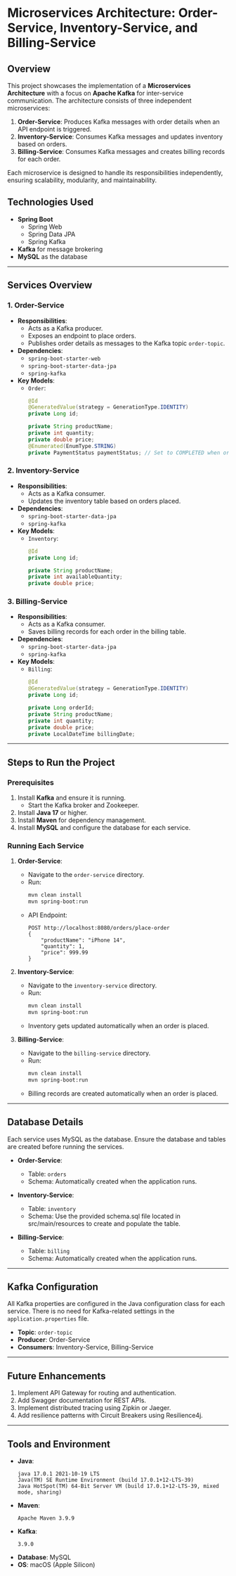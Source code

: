 # Microservices Architecture: Order-Service, Inventory-Service, and Billing-Service

## Overview

This project showcases the implementation of a **Microservices Architecture** with a focus on **Apache Kafka** for inter-service communication. The architecture consists of three independent microservices:

1. **Order-Service**: Produces Kafka messages with order details when an API endpoint is triggered.
2. **Inventory-Service**: Consumes Kafka messages and updates inventory based on orders.
3. **Billing-Service**: Consumes Kafka messages and creates billing records for each order.

Each microservice is designed to handle its responsibilities independently, ensuring scalability, modularity, and maintainability.

## Technologies Used

- **Spring Boot**
    - Spring Web
    - Spring Data JPA
    - Spring Kafka
- **Kafka** for message brokering
- **MySQL** as the database

---

## Services Overview

### 1. Order-Service

- **Responsibilities**:
    - Acts as a Kafka producer.
    - Exposes an endpoint to place orders.
    - Publishes order details as messages to the Kafka topic `order-topic`.
- **Dependencies**:
    - `spring-boot-starter-web`
    - `spring-boot-starter-data-jpa`
    - `spring-kafka`
- **Key Models**:
    - `Order`:
      ```java
      @Id
      @GeneratedValue(strategy = GenerationType.IDENTITY)
      private Long id;
  
      private String productName;
      private int quantity;
      private double price;
      @Enumerated(EnumType.STRING)
      private PaymentStatus paymentStatus; // Set to COMPLETED when order is placed
      ```

### 2. Inventory-Service

- **Responsibilities**:
    - Acts as a Kafka consumer.
    - Updates the inventory table based on orders placed.
- **Dependencies**:
    - `spring-boot-starter-data-jpa`
    - `spring-kafka`
- **Key Models**:
    - `Inventory`:
      ```java
      @Id
      private Long id;
  
      private String productName;
      private int availableQuantity;
      private double price;
      ```

### 3. Billing-Service

- **Responsibilities**:
    - Acts as a Kafka consumer.
    - Saves billing records for each order in the billing table.
- **Dependencies**:
    - `spring-boot-starter-data-jpa`
    - `spring-kafka`
- **Key Models**:
    - `Billing`:
      ```java
      @Id
      @GeneratedValue(strategy = GenerationType.IDENTITY)
      private Long id;
  
      private Long orderId;
      private String productName;
      private int quantity;
      private double price;
      private LocalDateTime billingDate;
      ```

---

## Steps to Run the Project

### Prerequisites

1. Install **Kafka** and ensure it is running.
    - Start the Kafka broker and Zookeeper.
2. Install **Java 17** or higher.
3. Install **Maven** for dependency management.
4. Install **MySQL** and configure the database for each service.

### Running Each Service

1. **Order-Service**:

    - Navigate to the `order-service` directory.
    - Run:
      ```bash
      mvn clean install
      mvn spring-boot:run
      ```
    - API Endpoint:
      ```
      POST http://localhost:8080/orders/place-order
      {
          "productName": "iPhone 14",
          "quantity": 1,
          "price": 999.99
      }
      ```

2. **Inventory-Service**:

    - Navigate to the `inventory-service` directory.
    - Run:
      ```bash
      mvn clean install
      mvn spring-boot:run
      ```
    - Inventory gets updated automatically when an order is placed.

3. **Billing-Service**:

    - Navigate to the `billing-service` directory.
    - Run:
      ```bash
      mvn clean install
      mvn spring-boot:run
      ```
    - Billing records are created automatically when an order is placed.

---

## Database Details

Each service uses MySQL as the database. Ensure the database and tables are created before running the services.

- **Order-Service**:

    - Table: `orders`
    - Schema: Automatically created when the application runs.

- **Inventory-Service**:

    - Table: `inventory`
    - Schema: Use the provided schema.sql file located in src/main/resources to create and populate the table.

- **Billing-Service**:

    - Table: `billing`
    - Schema: Automatically created when the application runs.

---

## Kafka Configuration

All Kafka properties are configured in the Java configuration class for each service. There is no need for Kafka-related settings in the `application.properties` file.

- **Topic**: `order-topic`
- **Producer**: Order-Service
- **Consumers**: Inventory-Service, Billing-Service

---

## Future Enhancements

1. Implement API Gateway for routing and authentication.
2. Add Swagger documentation for REST APIs.
3. Implement distributed tracing using Zipkin or Jaeger.
4. Add resilience patterns with Circuit Breakers using Resilience4j.

---

## Tools and Environment

- **Java**:
  ```
  java 17.0.1 2021-10-19 LTS
  Java(TM) SE Runtime Environment (build 17.0.1+12-LTS-39)
  Java HotSpot(TM) 64-Bit Server VM (build 17.0.1+12-LTS-39, mixed mode, sharing)
  ```
- **Maven**:
  ```
  Apache Maven 3.9.9
  ```
- **Kafka**:
  ```
  3.9.0
  ```
- **Database**: MySQL
- **OS**: macOS (Apple Silicon)

